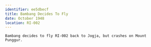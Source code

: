 ```yaml
---
identifier: ee5dbecf
title: Bambang Decides To Fly
date: October 1948
location: RI-002
---
```


```synopsis
Bambang decides to fly RI-002 back to Jogja, but crashes on Mount
Punggur.
```

